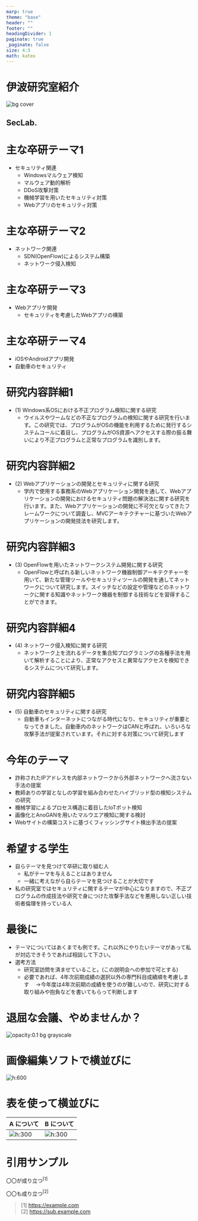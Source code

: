 ```yaml
---
marp: true
theme: "base"
header: ""
footer: ""
headingDivider: 1
paginate: true
_paginate: false
size: 4:3
math: katex
---
```


# 伊波研究室紹介

<!--
_class: lead
-->

![bg cover](images/title2_bg.jpg)
## SecLab.
# 主な卒研テーマ1
- セキュリティ関連
  - Windowsマルウェア検知
  - マルウェア動的解析
  - DDoS攻撃対策
  - 機械学習を用いたセキュリティ対策
  - Webアプリのセキュリティ対策
# 主な卒研テーマ2
- ネットワーク関連
  - SDN(OpenFlow)によるシステム構築
  - ネットワーク侵入検知
# 主な卒研テーマ3
- Webアプリケ開発
  - セキュリティを考慮したWebアプリの構築
# 主な卒研テーマ4
- iOSやAndroidアプリ開発
- 自動車のセキュリティ
# 研究内容詳細1
- (1) Windows系OSにおける不正プログラム検知に関する研究
  - ウイルスやワームなどの不正なプログラムの検知に関する研究を行います。この研究では、プログラムがOSの機能を利用するために発行するシステムコールに着目し、プログラムがOS資源へアクセスする際の振る舞いにより不正プログラムと正常なプログラムを識別します。
# 研究内容詳細2
- (2) Webアプリケーションの開発とセキュリティに関する研究
  - 学内で使用する事務系のWebアプリケーション開発を通して、Webアプリケーションの開発におけるセキュリティ問題の解決法に関する研究を行います。また、Webアプリケーションの開発に不可欠となってきたフレームワークについて調査し、MVCアーキテクチャーに基づいたWebアプリケーションの開発技法を研究します。
# 研究内容詳細3
- (3) OpenFlowを用いたネットワークシステム開発に関する研究
  - OpenFlowと呼ばれる新しいネットワーク機器制御アーキテクチャーを用いて、新たな管理ツールやセキュリティツールの開発を通してネットワークについて研究します。スイッチなどの設定や管理などのネットワークに関する知識やネットワーク機器を制御する技術などを習得することができます。
# 研究内容詳細4
- (4) ネットワーク侵入検知に関する研究
  - ネットワーク上を流れるデータを集合知プログラミングの各種手法を用いて解析することにより、正常なアクセスと異常なアクセスを検知できるシステムについて研究します。
# 研究内容詳細5
- (5) 自動車のセキュリティに関する研究
  - 自動車もインターネットにつながる時代になり、セキュリティが重要となってきました。自動車内のネットワークはCANと呼ばれ、いろいろな攻撃手法が提案されています。それに対する対策について研究します
# 今年のテーマ
- 詐称されたIPアドレスを内部ネットワークから外部ネットワークへ流さない手法の提案
- 教師ありの学習となしの学習を組み合わせたハイブリッド型の検知システムの研究
- 機械学習によるプロセス構造に着目したIoTボット検知
- 画像化とAnoGANを用いたマルウエア検知に関する検討
- Webサイトの構築コストに基づくフィッシングサイト検出手法の提案

# 希望する学生
- 自らテーマを見つけて卒研に取り組む人
  - 私がテーマを与えることはありません
  - 一緒に考えながら自らテーマを見つけることが大切です
- 私の研究室ではセキュリティに関するテーマが中心になりますので、不正プログラムの作成技法や研究で身につけた攻撃手法などを悪用しない正しい技術者倫理を持っている人
# 最後に
- テーマについてはあくまでも例です。これ以外にやりたいテーマがあって私が対応できそうであれば相談して下さい。
- 選考方法
  - 研究室訪問を済ませていること。(この説明会への参加で可とする)
  - 必要であれば、4年次前期成績の選択以外の専門科目成績順を考慮します　
  →今年度は4年次前期の成績を使うのが難しいので、研究に対する取り組みや抱負などを書いてもらって判断します

# 退屈な会議、やめませんか？

![opacity:0.1 bg grayscale](./images/2022-11-11-13-04-59-89.png)

<!--
_class: lead
 -->

# 画像編集ソフトで横並びに

![h:600](./images/2022-11-11-13-55-29-50.png)

# 表を使って横並びに

| A について                                    | B について                                    |
| --------------------------------------------- | --------------------------------------------- |
| ![h:300](./images/2022-11-11-13-04-59-89.png) | ![h:300](./images/2022-11-11-13-04-59-89.png) |

# 引用サンプル

〇〇が成り立つ$^{[1]}$

〇〇も成り立つ$^{[2]}$

> [1] https://example.com  
> [2] https://sub.example.com
